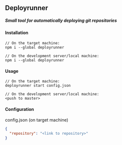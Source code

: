 ## Deployrunner
##### Small tool for automatically deploying git repositories
#### Installation
```
// On the target machine:
npm i --global deployrunner
```
```
// On the development server/local machine:
npm i --global deployrunner
```

#### Usage
```
// On the target machine:
deployrunner start config.json
```
```
// On the development server/local machine:
<push to master>
```

#### Configuration
config.json (on target machine)
```json
{
  "repository": "<link to repository>"
}
```